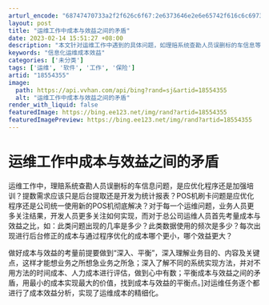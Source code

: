```yaml
---
arturl_encode: "68747470733a2f2f626c6f67:2e6373646e2e6e65742f616c6c697368613838383838383838:2f61727469636c652f64657461696c732f3138353534333535"
layout: post
title: "运维工作中成本与效益之间的矛盾"
date: 2023-02-14 15:51:27 +08:00
description: "本文针对运维工作中遇到的具体问题，如理赔系统查勘人员误删标的车信息等，探讨了是否应通过优化程序或加强"
keywords: "信息化运维成本效益"
categories: ['未分类']
tags: ['运维', '软件', '工作', '保险']
artid: "18554355"
image:
  path: https://api.vvhan.com/api/bing?rand=sj&artid=18554355
  alt: "运维工作中成本与效益之间的矛盾"
render_with_liquid: false
featuredImage: https://bing.ee123.net/img/rand?artid=18554355
featuredImagePreview: https://bing.ee123.net/img/rand?artid=18554355
---
```


# 运维工作中成本与效益之间的矛盾

运维工作中，理赔系统查勘人员误删标的车信息问题，是应优化程序还是加强培训？提数需求应该只是后台提取还是开发为统计报表？POS机刷卡问题是应优化程序还是公司统一使用新的POS机彻底解决？对于每一个运维问题，业务人员更多关注结果，开发人员更多关注如何实现，而对于总公司运维人员首先考量成本与效益之比，如：此类问题出现的几率是多少？此类数据使用的频次是多少？每次出现进行后台修正的成本与通过程序优化的成本哪个更小，哪个效益更大？

做好成本与效益的考量前提要做到“深入、平衡”，深入理解业务目的、内容及关键点，这样才能想业务之所想急业务之所急；深入了解不同的系统实现方法，并对不用方法的时间成本、人力成本进行评估，做到心中有数；平衡成本与效益之间的矛盾，用最小的成本实现最大的价值，找到成本与效益的平衡点。]对运维任务逐个都进行了成本效益分析，实现了运维成本的精细化。